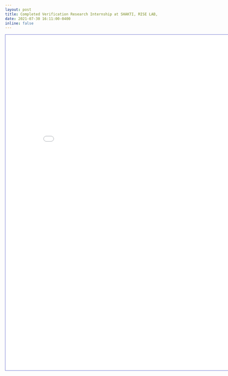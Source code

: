 ```yaml
---
layout: post
title: Completed Verification Research Internship at SHAKTI, RISE LAB, IITM.
date: 2021-07-30 16:11:00-0400
inline: false
---
```


<iframe id="fred" style="border:1px solid #666CCC" title="" src="/pdf/Completion_letter.pdf" frameborder="1" scrolling="auto" height="1100" width="850" ></iframe>